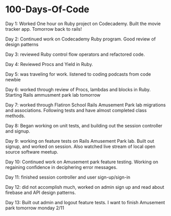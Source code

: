 # 100-Days-Of-Code
Day 1: Worked One hour on Ruby project on Codecademy. Built the movie tracker app. Tomorrow back to rails! 

Day 2: Continued work on Codecademy Ruby program. Good review of design patterns

Day 3: reviewed Ruby control flow operators and refactored code.

Day 4: Reviewed Procs and Yield in Ruby. 

Day 5: was traveling for work. listened to coding podcasts from code newbie

Day 6: worked through review of Procs, lambdas and blocks in Ruby. Starting Rails ammusment park lab tomorrow

Day 7: worked through Flatiron School Rails Amusement Park lab migrations and associations. Following tests and have almost completed class methods. 

Day 8: Began working on unit tests, and building out the session controller and signup.

Day 9: working on feature tests on Rails Amusement Park lab. Built out signup, and worked on session. Also watched live stream of local open source software meetup. 

Day 10: Continued work on Amusement park feature testing. Working on regaining confidence in deciphering error messages. 

Day 11: finished session controller and user sign-up/sign-in

Day 12: did not accomplish much, worked on admin sign up and read about firebase and API design patterns. 

Day 13: Built out admin and logout feature tests.  I want to finish Amusement park tomorrow monday 2/11
